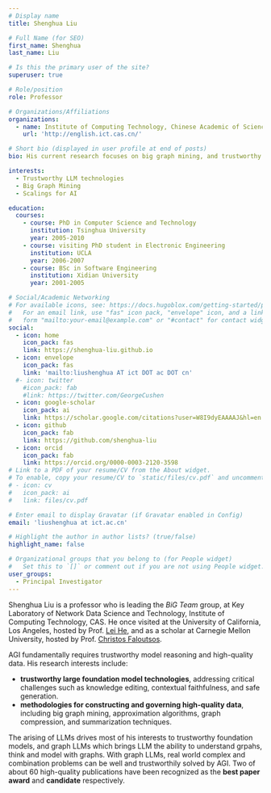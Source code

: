 ```yaml
---
# Display name
title: Shenghua Liu

# Full Name (for SEO)
first_name: Shenghua
last_name: Liu

# Is this the primary user of the site?
superuser: true

# Role/position
role: Professor

# Organizations/Affiliations
organizations:
  - name: Institute of Computing Technology, Chinese Academic of Sciences
    url: 'http://english.ict.cas.cn/'

# Short bio (displayed in user profile at end of posts)
bio: His current research focuses on big graph mining, and trustworthy foundation models, with applying LLMs to graph analysis, and scalings for AI.  

interests:
  - Trustworthy LLM technologies
  - Big Graph Mining
  - Scalings for AI

education:
  courses:
    - course: PhD in Computer Science and Technology
      institution: Tsinghua University
      year: 2005-2010
    - course: visiting PhD student in Electronic Engineering
      institution: UCLA
      year: 2006-2007
    - course: BSc in Software Engineering
      institution: Xidian University
      year: 2001-2005

# Social/Academic Networking
# For available icons, see: https://docs.hugoblox.com/getting-started/page-builder/#icons
#   For an email link, use "fas" icon pack, "envelope" icon, and a link in the
#   form "mailto:your-email@example.com" or "#contact" for contact widget.
social:
  - icon: home
    icon_pack: fas
    link: https://shenghua-liu.github.io
  - icon: envelope
    icon_pack: fas
    link: 'mailto:liushenghua AT ict DOT ac DOT cn'
  #- icon: twitter
    #icon_pack: fab
    #link: https://twitter.com/GeorgeCushen
  - icon: google-scholar
    icon_pack: ai
    link: https://scholar.google.com/citations?user=W8I9dyEAAAAJ&hl=en 
  - icon: github
    icon_pack: fab
    link: https://github.com/shenghua-liu
  - icon: orcid 
    icon_pack: fab
    link: https://orcid.org/0000-0003-2120-3598 
# Link to a PDF of your resume/CV from the About widget.
# To enable, copy your resume/CV to `static/files/cv.pdf` and uncomment the lines below.
# - icon: cv
#   icon_pack: ai
#   link: files/cv.pdf

# Enter email to display Gravatar (if Gravatar enabled in Config)
email: 'liushenghua at ict.ac.cn'

# Highlight the author in author lists? (true/false)
highlight_name: false

# Organizational groups that you belong to (for People widget)
#   Set this to `[]` or comment out if you are not using People widget.
user_groups:
  - Principal Investigator 
---
```


Shenghua Liu is a professor who is leading the *BiG Team* group, at 
Key Laboratory of Network Data Science and Technology, Institute of Computing Technology, CAS.
He once visited at the University of California, Los Angeles, hosted by Prof. [Lei He](http://eda.ee.ucla.edu/people/faculty.html), and as a scholar at Carnegie Mellon University, hosted by Prof. [Christos Faloutsos](http://www.cs.cmu.edu/~christos).

AGI fundamentally requires trustworthy model reasoning and high-quality data. His research interests include:
- **trustworthy large foundation model technologies**, addressing critical challenges such as knowledge editing, contextual faithfulness, and safe generation.
- **methodologies for constructing and governing high-quality data**, including big graph mining, approximation algorithms, graph compression, and summarization techniques.

The arising of LLMs drives most of his interests to trustworthy foundation models, and graph LLMs which brings LLM the ability to understand grpahs, think and model with graphs. With graph LLMs, real world complex and combination problems can be well and trustworthily solved by AGI. 
Two of about 60 high-quality publications have been recognized as the **best paper award** and **candidate** respectively.